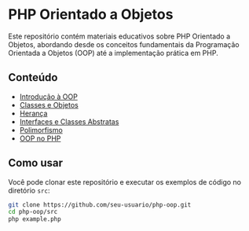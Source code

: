 # PHP Orientado a Objetos

Este repositório contém materiais educativos sobre PHP Orientado a Objetos, abordando desde os conceitos fundamentais da Programação Orientada a Objetos (OOP) até a implementação prática em PHP.

## Conteúdo
- [Introdução à OOP](introduction-to-oop.md)
- [Classes e Objetos](notes/02-classes-and-objects.md)
- [Herança](notes/03-inheritance.md)
- [Interfaces e Classes Abstratas](notes/04-interfaces-and-abstract-classes.md)
- [Polimorfismo](notes/05-polymorphism.md)
- [OOP no PHP](notes/06-oop-in-php.md)

## Como usar

Você pode clonar este repositório e executar os exemplos de código no diretório `src`:

```bash
git clone https://github.com/seu-usuario/php-oop.git
cd php-oop/src
php example.php

